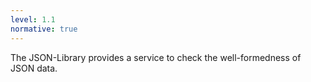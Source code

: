 ```yaml
---
level: 1.1
normative: true
---
```


The JSON-Library provides a service to check the well-formedness of JSON data.
